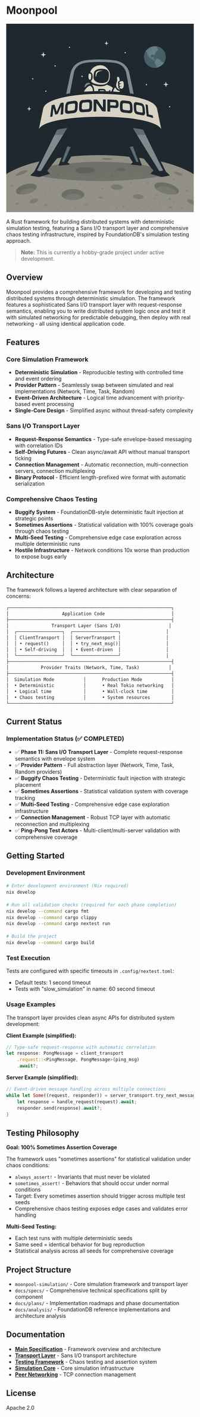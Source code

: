 # Moonpool

<p align="center">
  <img src="images/logo.png" alt="Moonpool Logo" />
</p>

A Rust framework for building distributed systems with deterministic simulation testing, featuring a Sans I/O transport layer and comprehensive chaos testing infrastructure, inspired by FoundationDB's simulation testing approach.

> **Note:** This is currently a hobby-grade project under active development.

## Overview

Moonpool provides a comprehensive framework for developing and testing distributed systems through deterministic simulation. The framework features a sophisticated Sans I/O transport layer with request-response semantics, enabling you to write distributed system logic once and test it with simulated networking for predictable debugging, then deploy with real networking - all using identical application code.

## Features

### Core Simulation Framework
- **Deterministic Simulation** - Reproducible testing with controlled time and event ordering
- **Provider Pattern** - Seamlessly swap between simulated and real implementations (Network, Time, Task, Random)
- **Event-Driven Architecture** - Logical time advancement with priority-based event processing
- **Single-Core Design** - Simplified async without thread-safety complexity

### Sans I/O Transport Layer
- **Request-Response Semantics** - Type-safe envelope-based messaging with correlation IDs
- **Self-Driving Futures** - Clean async/await API without manual transport ticking
- **Connection Management** - Automatic reconnection, multi-connection servers, connection multiplexing
- **Binary Protocol** - Efficient length-prefixed wire format with automatic serialization

### Comprehensive Chaos Testing
- **Buggify System** - FoundationDB-style deterministic fault injection at strategic points
- **Sometimes Assertions** - Statistical validation with 100% coverage goals through chaos testing
- **Multi-Seed Testing** - Comprehensive edge case exploration across multiple deterministic runs
- **Hostile Infrastructure** - Network conditions 10x worse than production to expose bugs early

## Architecture

The framework follows a layered architecture with clear separation of concerns:

```
┌─────────────────────────────────────────────────────────────┐
│                    Application Code                         │
├─────────────────────────────────────────────────────────────┤
│                Transport Layer (Sans I/O)                  │
│  ┌─────────────────┐  ┌─────────────────┐                 │
│  │ ClientTransport │  │ ServerTransport │                 │
│  │ • request()     │  │ • try_next_msg()│                 │
│  │ • Self-driving  │  │ • Event-driven  │                 │
│  └─────────────────┘  └─────────────────┘                 │
├─────────────────────────────────────────────────────────────┤
│            Provider Traits (Network, Time, Task)           │
├─────────────────────────────────────────────────────────────┤
│  Simulation Mode           │      Production Mode           │
│  • Deterministic           │      • Real Tokio networking   │
│  • Logical time            │      • Wall-clock time         │
│  • Chaos testing           │      • System resources        │
└─────────────────────────────────────────────────────────────┘
```

## Current Status

### Implementation Status (✅ COMPLETED)
- ✅ **Phase 11: Sans I/O Transport Layer** - Complete request-response semantics with envelope system
- ✅ **Provider Pattern** - Full abstraction layer (Network, Time, Task, Random providers)
- ✅ **Buggify Chaos Testing** - Deterministic fault injection with strategic placement
- ✅ **Sometimes Assertions** - Statistical validation system with coverage tracking
- ✅ **Multi-Seed Testing** - Comprehensive edge case exploration infrastructure
- ✅ **Connection Management** - Robust TCP layer with automatic reconnection and multiplexing
- ✅ **Ping-Pong Test Actors** - Multi-client/multi-server validation with comprehensive coverage

## Getting Started

### Development Environment

```bash
# Enter development environment (Nix required)
nix develop

# Run all validation checks (required for each phase completion)
nix develop --command cargo fmt
nix develop --command cargo clippy  
nix develop --command cargo nextest run

# Build the project
nix develop --command cargo build
```

### Test Execution

Tests are configured with specific timeouts in `.config/nextest.toml`:
- Default tests: 1 second timeout
- Tests with "slow_simulation" in name: 60 second timeout

### Usage Examples

The transport layer provides clean async APIs for distributed system development:

**Client Example (simplified):**
```rust
// Type-safe request-response with automatic correlation
let response: PongMessage = client_transport
    .request::<PingMessage, PongMessage>(ping_msg)
    .await?;
```

**Server Example (simplified):**  
```rust
// Event-driven message handling across multiple connections
while let Some((request, responder)) = server_transport.try_next_message().await? {
    let response = handle_request(request).await;
    responder.send(response).await?;
}
```

## Testing Philosophy

**Goal: 100% Sometimes Assertion Coverage**

The framework uses "sometimes assertions" for statistical validation under chaos conditions:
- `always_assert!` - Invariants that must never be violated  
- `sometimes_assert!` - Behaviors that should occur under normal conditions
- Target: Every sometimes assertion should trigger across multiple test seeds
- Comprehensive chaos testing exposes edge cases and validates error handling

**Multi-Seed Testing:**
- Each test runs with multiple deterministic seeds
- Same seed = identical behavior for bug reproduction
- Statistical analysis across all seeds for comprehensive coverage

## Project Structure

- `moonpool-simulation/` - Core simulation framework and transport layer
- `docs/specs/` - Comprehensive technical specifications split by component
- `docs/plans/` - Implementation roadmaps and phase documentation  
- `docs/analysis/` - FoundationDB reference implementations and architecture analysis

## Documentation

- **[Main Specification](docs/specs/moonpool-simulation-spec.md)** - Framework overview and architecture
- **[Transport Layer](docs/specs/transport-layer-spec.md)** - Sans I/O transport architecture  
- **[Testing Framework](docs/specs/testing-framework-spec.md)** - Chaos testing and assertion system
- **[Simulation Core](docs/specs/simulation-core-spec.md)** - Core simulation infrastructure
- **[Peer Networking](docs/specs/peer-networking-spec.md)** - TCP connection management

## License

Apache 2.0